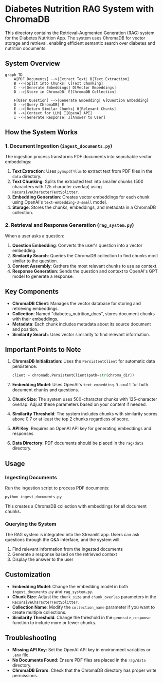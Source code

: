# Diabetes Nutrition RAG System with ChromaDB

This directory contains the Retrieval-Augmented Generation (RAG) system for the Diabetes Nutrition App. The system uses ChromaDB for vector storage and retrieval, enabling efficient semantic search over diabetes and nutrition documents.

## System Overview

```mermaid
graph TD
    A[PDF Documents] -->|Extract Text| B[Text Extraction]
    B -->|Split into Chunks| C[Text Chunking]
    C -->|Generate Embeddings| D[Vector Embeddings]
    D -->|Store in ChromaDB| E[ChromaDB Collection]

    F[User Question] -->|Generate Embedding| G[Question Embedding]
    G -->|Query ChromaDB| E
    E -->|Return Similar Chunks| H[Relevant Chunks]
    H -->|Context for LLM| I[OpenAI API]
    I -->|Generate Response| J[Answer to User]
```

## How the System Works

### 1. Document Ingestion (`ingest_documents.py`)

The ingestion process transforms PDF documents into searchable vector embeddings:

1. **Text Extraction**: Uses `pymupdf4llm` to extract text from PDF files in the `data` directory.
2. **Text Chunking**: Splits the extracted text into smaller chunks (500 characters with 125 character overlap) using `RecursiveCharacterTextSplitter`.
3. **Embedding Generation**: Creates vector embeddings for each chunk using OpenAI's `text-embedding-3-small` model.
4. **Storage**: Stores the chunks, embeddings, and metadata in a ChromaDB collection.

### 2. Retrieval and Response Generation (`rag_system.py`)

When a user asks a question:

1. **Question Embedding**: Converts the user's question into a vector embedding.
2. **Similarity Search**: Queries the ChromaDB collection to find chunks most similar to the question.
3. **Context Assembly**: Gathers the most relevant chunks to use as context.
4. **Response Generation**: Sends the question and context to OpenAI's GPT model to generate a response.

## Key Components

- **ChromaDB Client**: Manages the vector database for storing and retrieving embeddings.
- **Collection**: Named "diabetes_nutrition_docs", stores document chunks with their embeddings.
- **Metadata**: Each chunk includes metadata about its source document and position.
- **Similarity Search**: Uses vector similarity to find relevant information.

## Important Points to Note

1. **ChromaDB Initialization**: Uses the `PersistentClient` for automatic data persistence:

   ```python
   client = chromadb.PersistentClient(path=str(chroma_dir))
   ```

2. **Embedding Model**: Uses OpenAI's `text-embedding-3-small` for both document chunks and questions.

3. **Chunk Size**: The system uses 500-character chunks with 125-character overlap. Adjust these parameters based on your content if needed.

4. **Similarity Threshold**: The system includes chunks with similarity scores above 0.7 or at least the top 2 chunks regardless of score.

5. **API Key**: Requires an OpenAI API key for generating embeddings and responses.

6. **Data Directory**: PDF documents should be placed in the `rag/data` directory.

## Usage

### Ingesting Documents

Run the ingestion script to process PDF documents:

```bash
python ingest_documents.py
```

This creates a ChromaDB collection with embeddings for all document chunks.

### Querying the System

The RAG system is integrated into the Streamlit app. Users can ask questions through the Q&A interface, and the system will:

1. Find relevant information from the ingested documents
2. Generate a response based on the retrieved context
3. Display the answer to the user

## Customization

- **Embedding Model**: Change the embedding model in both `ingest_documents.py` and `rag_system.py`.
- **Chunk Size**: Adjust the `chunk_size` and `chunk_overlap` parameters in the `RecursiveCharacterTextSplitter`.
- **Collection Name**: Modify the `collection_name` parameter if you want to create multiple collections.
- **Similarity Threshold**: Change the threshold in the `generate_response` function to include more or fewer chunks.

## Troubleshooting

- **Missing API Key**: Set the OpenAI API key in environment variables or `.env` file.
- **No Documents Found**: Ensure PDF files are placed in the `rag/data` directory.
- **ChromaDB Errors**: Check that the ChromaDB directory has proper write permissions.
